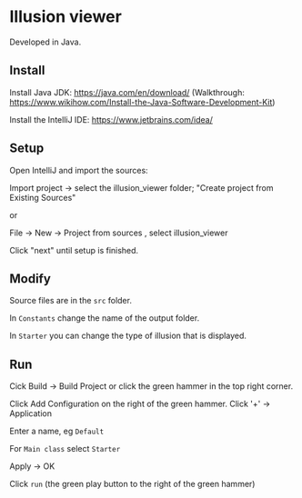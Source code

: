 # Illusion viewer

Developed in Java.

## Install


Install Java JDK: https://java.com/en/download/
(Walkthrough: https://www.wikihow.com/Install-the-Java-Software-Development-Kit)

Install the IntelliJ IDE: https://www.jetbrains.com/idea/

## Setup

Open IntelliJ and import the sources: 

Import project -> select the illusion_viewer folder; "Create project from Existing Sources"

or 

File -> New -> Project from sources , select illusion_viewer

Click "next" until setup is finished.

## Modify

Source files are in the `src` folder.

In `Constants` change the name of the output folder.

In `Starter` you can change the type of illusion that is displayed.


## Run

Cick Build -> Build Project or click the green hammer in the top right corner.


Click Add Configuration on the right of the green hammer. Click '+' -> Application

Enter a name, eg `Default`

For `Main class` select `Starter`

Apply -> OK

Click `run` (the green play button to the right of the green hammer)



